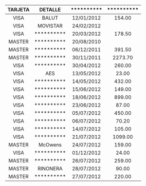 |  TARJETA   |  DETALLE   | ********** | ********** |
|:----------:|:----------:|:----------:|:----------:|
|    VISA    |   BALUT    | 12/01/2012 |     154.00 |
|    VISA    |  MOVISTAR  | 24/02/2012           |
|    VISA    | ********** | 20/03/2012 |     178.50 |
|   MASTER   | ********** | 20/08/2010           |
|   MASTER   | ********** | 06/12/2011 |     391.50 |
|   MASTER   | ********** | 30/11/2011 |    2273.70 |
|    VISA    | ********** | 30/04/2012 |     260.00 |
|    VISA    |    AES     | 13/05/2012 |      23.00 |
|    VISA    | ********** | 14/05/2012 |     432.00 |
|    VISA    | ********** | 15/06/2012 |     149.00 |
|    VISA    | ********** | 18/06/2012 |     899.00 |
|    VISA    | ********** | 23/06/2012 |      87.00 |
|    VISA    | ********** | 05/07/2012 |     450.00 |
|    VISA    | ********** | 06/07/2012 |      70.20 |
|    VISA    | ********** | 14/07/2012 |     105.00 |
|    VISA    | ********** | 21/07/2012 |    1099.00 |
|   MASTER   |  McOwens   | 24/07/2012 |     159.00 |
|    VISA    | ********** | 01/12/2012 |      24.00 |
|   MASTER   | ********** | 26/07/2012 |     259.00 |
|   MASTER   |  RINONERA  | 28/07/2012 |      90.00 |
|   MASTER   | ********** | 27/07/2012 |     220.00 |
